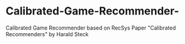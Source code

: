 # Calibrated-Game-Recommender-
Calibrated Game Recommender based on RecSys Paper "Calibrated Recommenders" by Harald Steck
